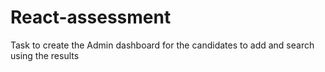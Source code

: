 # React-assessment
Task to create the Admin dashboard for the candidates to add and search using the results
